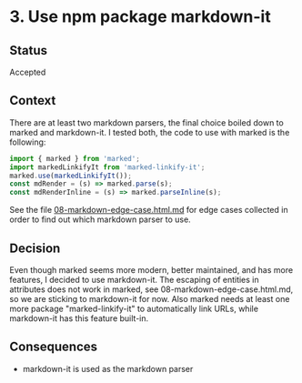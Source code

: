 # 3. Use npm package markdown-it

## Status

Accepted

## Context

There are at least two markdown parsers, the final choice boiled down to marked and markdown-it.
I tested both, the code to use with marked is the following:

```javascript
import { marked } from 'marked';
import markedLinkifyIt from 'marked-linkify-it';
marked.use(markedLinkifyIt());
const mdRender = (s) => marked.parse(s);
const mdRenderInline = (s) => marked.parseInline(s);
```

See the file [08-markdown-edge-case.html.md](test/content/08-markdown-edge-case.html.md) for edge cases
collected in order to find out which markdown parser to use.

## Decision

Even though marked seems more modern, better maintained, and has more features, I decided to use markdown-it.
The escaping of entities in attributes does not work in marked, 
see 08-markdown-edge-case.html.md, so we are sticking to markdown-it for now.
Also marked needs at least one more package "marked-linkify-it" to automatically link URLs, while markdown-it has this feature built-in.

## Consequences

- markdown-it is used as the markdown parser